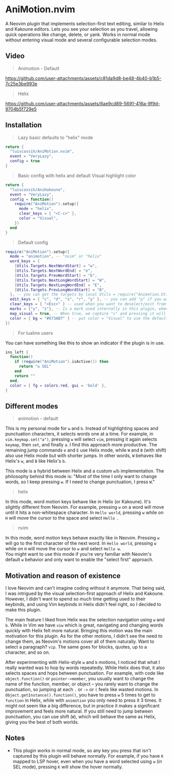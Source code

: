# AniMotion.nvim
A Neovim plugin that implements selection-first text editing, similar to Helix and Kakoune editors. Lets you see your selection as you travel, allowing quick operations like change, delete, or yank. Works in normal mode without entering visual mode and several configurable selection modes.

## Video

> Animotion - Default

https://github.com/user-attachments/assets/c81da9d8-be48-4b40-b1b5-7c25e3be993e


> Helix

https://github.com/user-attachments/assets/6ae9cd89-5691-416a-9f9d-9704b5f729e5



## Installation
> Lazy basic defaults to "helix" mode
```lua
return {
  "luiscassih/AniMotion.nvim",
  event = "VeryLazy",
  config = true
}
```

> Basic config with helix and default Visual highlight color

```lua
return {
  "luiscassih/AniKakoune",
  event = "VeryLazy",
  config = function()
    require("AniMotion").setup({
      mode = "helix",
      clear_keys = { "<C-c>" },
      color = "Visual",
    })
  end
}
```

> Default config
```lua
require("AniMotion").setup({
  mode = "animotion", -- "nvim" or "helix"
  word_keys = {
    [Utils.Targets.NextWordStart] = "w",
    [Utils.Targets.NextWordEnd] = "e",
    [Utils.Targets.PrevWordStart] = "b",
    [Utils.Targets.NextLongWordStart] = "W",
    [Utils.Targets.NextLongWordEnd] = "E",
    [Utils.Targets.PrevLongWordStart] = "B",
  }, -- you can get the targets by local Utils = require("Animotion.Utils")
  edit_keys = { "c", "d", "s", "r", "y" }, -- you can add "p" if you want.
  clear_keys = { "<Esc>" } -- used when you want to deselect/exit from SEL mode.
  marks = {"y", "z"}, -- Is a mark used internally in this plugin, when we do a visual select when changing or deleting the highlighted word.
  map_visual = true, -- When true, we capture "v" and pressing it will enter visual mode with the plugin selection as part of the visual selection. When false, pressing "v" will exit SEL mode and the selection will be lost. You want to set to false if you have trouble with other mappings associated to "v". I recommend to try in true first.
  color = { bg = "#673AB7" } -- put color = "Visual" to use the default visual mode color. You can also customize via vim.api.nvim_set_hl(0, "@AniMotion", hl_color)
})
```

> For lualine users

You can have something like this to show an indicator if the plugin is in use.
```lua
ins_left {
  function()
    if (require("AniMotion").isActive()) then
      return "◎ SEL"
    end
    return ""
  end,
  color = { fg = colors.red, gui = 'bold' },
}
```

## Different modes

> animotion - default

This is my personal mode for `w` and `b`. Instead of highlighting spaces and punctuation characters, it selects words one at a time. For example, in `vim.keymap.set("a")`, pressing `w` will select `vim`, pressing it again selects `keymap`, then `set`, and finally `a`. I find this approach more productive. The remaining jump commands `e` and `E` use Helix mode, while `W` and `B` (with shift) also use Helix mode but with shorter jumps. In other words, `W` behaves like Helix's `w`, and `B` like Helix's `b`.

This mode is a hybrid between Helix and a custom `w`/`b` implementation. The philosophy behind this mode is: "Most of the time I only want to change words, so I keep pressing `w`. If I need to change punctuation, I press `W`."

> helix

In this mode, word motion keys behave like in Helix (or Kakoune). It's slightly different from Neovim. For example, pressing `w` on a word will move until it hits a non-whitespace character. In `Hello world`, pressing `w` while on `H` will move the cursor to the space and select `Hello `.

> nvim

In this mode, word motion keys behave exactly like in Neovim. Pressing `w` will go to the first character of the next word. In `Hello world`, pressing `w` while on `H` will move the cursor to `w` and select `Hello w`. <br/>
You might want to use this mode if you're very familiar with Neovim's default `w` behavior and only want to enable the "select first" approach.

## Motivation and reason of existence

I love Neovim and can't imagine coding without it anymore. That being said, I was intrigued by the visual selection-first approach of Helix and Kakoune. However, I didn't want to spend so much time getting used to their keybinds, and using Vim keybinds in Helix didn't feel right, so I decided to make this plugin.

The main feature I liked from Helix was the selection navigation using `w` and `b`. While in Vim we have `viw` which is great, navigating and changing words quickly with Helix felt more natural. Bringing this motion was the main motivation for this plugin. As for the other motions, I didn't see the need to change them, as Neovim's motions cover all of them naturally. Want to select a paragraph? `vip`. The same goes for blocks, quotes, up to a character, and so on.

After experimenting with Helix-style `w` and `b` motions, I noticed that what I really wanted was to hop by words repeatedly. While Helix does that, it also selects spaces and hops between punctuation. For example, with code like `object.function()` or `pointer->member`, you usually want to change the name of the function, member, or object – you rarely want to change the punctuation, so jumping at each `.` or `->` or `(` feels like wasted motions. In `Object.getInstance().function()`, you have to press `w` 5 times to get to `function` in Helix, while with `animotion` you only need to press it 3 times. It might not seem like a big difference, but in practice it makes a significant improvement and feels more natural. If you still need to jump between punctuation, you can use shift (`W`), which will behave the same as Helix, giving you the best of both worlds.

## Notes
- This plugin works in normal mode, so any key you press that isn't captured by this plugin will behave normally. For example, if you have `K` mapped to LSP hover, even when you have a word selected using `w` (in SEL mode), pressing `K` will show the hover normally.
